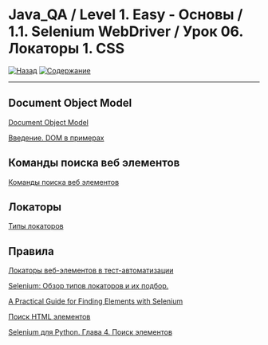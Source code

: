 # Java_QA / Level 1. Easy - Основы / 1.1. Selenium WebDriver / Урок 06. Локаторы 1. CSS

[![Назад](https://img.shields.io/badge/-%D0%9D%D0%B0%D0%B7%D0%B0%D0%B4-brightgreen)](3.%20Задание.md)
[![Содержание](https://img.shields.io/badge/-%D0%A1%D0%BE%D0%B4%D0%B5%D1%80%D0%B6%D0%B0%D0%BD%D0%B8%D0%B5-purple)](README.md)

***

## Document Object Model

[Document Object Model](https://ru.wikipedia.org/wiki/Document_Object_Model)

[Введение. DOM в примерах](https://javascript.ru/tutorial/dom/intro)

## Команды поиска веб элементов

[Команды поиска веб элементов](https://www.selenium.dev/documentation/en/webdriver/web_element/)

## Локаторы

[Типы локаторов](https://kreisfahrer.gitbooks.io/selenium-webdriver/content/webdriver_intro/tipi_lokatorov.html)

## Правила

[Локаторы веб-элементов в тест-автоматизации](https://www.software-testing.ru/library/testing/testing-automation/3129-web-element-locators-for-test-automation)

[Selenium: Обзор типов локаторов и их подбор.](https://automated-testing.info/t/selenium-obzor-tipov-lokatorov-i-ih-podbor/2269)































































[A Practical Guide for Finding Elements with Selenium](https://dev.to/endtest/a-practical-guide-for-finding-elements-with-selenium-4djf)

[Поиск HTML элементов](https://selenium-python.com/locating-web-elements)

[Selenium для Python. Глава 4. Поиск элементов](https://habr.com/ru/post/250975/)

